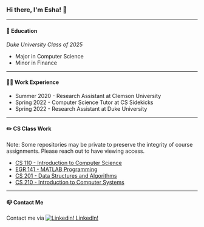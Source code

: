 ### Hi there, I'm Esha! 👋 

---
#### :school: Education

*Duke University Class of 2025*

- Major in Computer Science 
- Minor in Finance

---
#### :woman_technologist: Work Experience
- Summer 2020 - Research Assistant at Clemson University
- Spring 2022 - Computer Science Tutor at CS Sidekicks
- Spring 2022 - Research Assistant at Duke University

---
#### :pencil2: CS Class Work
Note: Some repositories may be private to preserve the integrity of course assignments. Please reach out to have viewing access.
- [CS 110 - Introduction to Computer Science](https://github.com/EKcellent/CS110)
- [EGR 141 - MATLAB Programming](https://github.com/EKcellent/EGR141)
- [CS 201 - Data Structures and Algorithms](https://github.com/EKcellent/CS201)
- [CS 210 - Introduction to Computer Systems](https://github.com/EKcellent/CS210)
---
#### :mailbox_closed: Contact Me
Contact me via 
[![Linkedin!](https://i.stack.imgur.com/gVE0j.png) LinkedIn!](https://www.linkedin.com/in/eshakapoor-duke/)
